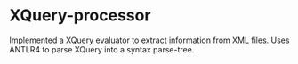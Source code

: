 # XQuery-processor

Implemented a XQuery evaluator to extract information from XML files. Uses ANTLR4 to parse XQuery into a syntax parse-tree.
